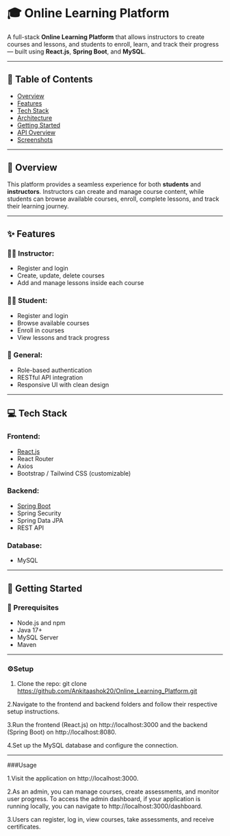 # 🎓 Online Learning Platform

A full-stack **Online Learning Platform** that allows instructors to create courses and lessons, and students to enroll, learn, and track their progress — built using **React.js**, **Spring Boot**, and **MySQL**.

---

## 📌 Table of Contents

- [Overview](#overview)
- [Features](#features)
- [Tech Stack](#tech-stack)
- [Architecture](#architecture)
- [Getting Started](#getting-started)
- [API Overview](#api-overview)
- [Screenshots](#screenshots)

---

## 📖 Overview

This platform provides a seamless experience for both **students** and **instructors**. Instructors can create and manage course content, while students can browse available courses, enroll, complete lessons, and track their learning journey.

---

## ✨ Features

### 🧑‍🏫 Instructor:
- Register and login
- Create, update, delete courses
- Add and manage lessons inside each course

### 👨‍🎓 Student:
- Register and login
- Browse available courses
- Enroll in courses
- View lessons and track progress

### 🔐 General:
- Role-based authentication
- RESTful API integration
- Responsive UI with clean design

---

## 💻 Tech Stack

### Frontend:
- [React.js](https://reactjs.org/)
- React Router
- Axios
- Bootstrap / Tailwind CSS (customizable)

### Backend:
- [Spring Boot](https://spring.io/projects/spring-boot)
- Spring Security
- Spring Data JPA
- REST API

### Database:
- MySQL

---

## 🚀 Getting Started

### 🔧 Prerequisites
- Node.js and npm
- Java 17+
- MySQL Server
- Maven

---

### ⚙️Setup

1. Clone the repo:
git clone https://github.com/Ankitaashok20/Online_Learning_Platform.git

2.Navigate to the frontend and backend folders and follow their respective setup instructions.

3.Run the frontend (React.js) on http://localhost:3000 and the backend (Spring Boot) on http://localhost:8080.

4.Set up the MySQL database and configure the connection.

---
###Usage

1.Visit the application on http://localhost:3000.

2.As an admin, you can manage courses, create assessments, and monitor user progress.
To access the admin dashboard, if your application is running locally, you can navigate to http://localhost:3000/dashboard.

3.Users can register, log in, view courses, take assessments, and receive certificates.


